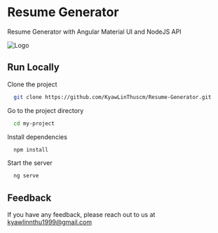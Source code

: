 
# Resume Generator

Resume Generator with Angular Material UI and NodeJS API


![Logo](https://www.davidguida.net/assets/uploads/2014/09/angularjs.png)


## Run Locally

Clone the project

```bash
  git clone https://github.com/KyawLinThuscm/Resume-Generator.git
```

Go to the project directory

```bash
  cd my-project
```

Install dependencies

```bash
  npm install
```

Start the server

```bash
  ng serve
```


## Feedback

If you have any feedback, please reach out to us at kyawlinnthu1999@gmail.com

